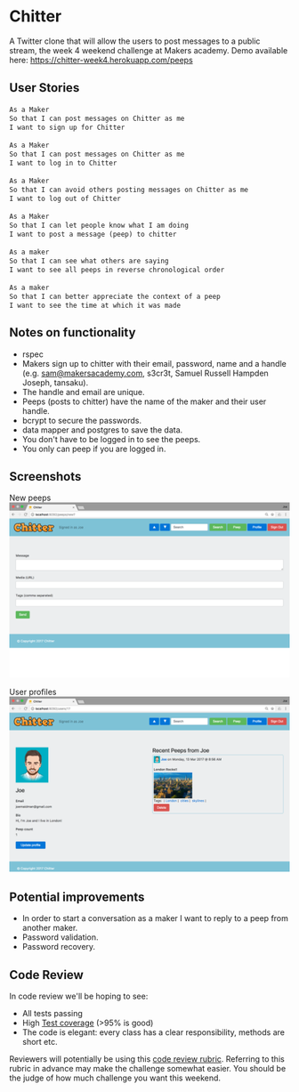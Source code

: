 Chitter
=======

A Twitter clone that will allow the users to post messages to a public stream, the week 4 weekend challenge at Makers academy. Demo available here: https://chitter-week4.herokuapp.com/peeps

User Stories
-------

```
As a Maker
So that I can post messages on Chitter as me
I want to sign up for Chitter

As a Maker
So that I can post messages on Chitter as me
I want to log in to Chitter

As a Maker
So that I can avoid others posting messages on Chitter as me
I want to log out of Chitter

As a Maker
So that I can let people know what I am doing  
I want to post a message (peep) to chitter

As a maker
So that I can see what others are saying  
I want to see all peeps in reverse chronological order

As a maker
So that I can better appreciate the context of a peep
I want to see the time at which it was made
```

Notes on functionality
------

* rspec
* Makers sign up to chitter with their email, password, name and a handle (e.g. sam@makersacademy.com, s3cr3t, Samuel Russell Hampden Joseph, tansaku).
* The handle and email are unique.
* Peeps (posts to chitter) have the name of the maker and their user handle.
* bcrypt to secure the passwords.
* data mapper and postgres to save the data.
* You don't have to be logged in to see the peeps.
* You only can peep if you are logged in.

Screenshots
-----------
New peeps
![Peeps](https://github.com/joemaidman/chitter-challenge/blob/master/screenshots/peep.png)

User profiles
![Profile](https://github.com/joemaidman/chitter-challenge/blob/master/screenshots/profile.png)

Potential improvements
-----
* In order to start a conversation as a maker I want to reply to a peep from another maker.
* Password validation.
* Password recovery.

Code Review
-----------

In code review we'll be hoping to see:

* All tests passing
* High [Test coverage](https://github.com/makersacademy/course/blob/master/pills/test_coverage.md) (>95% is good)
* The code is elegant: every class has a clear responsibility, methods are short etc.

Reviewers will potentially be using this [code review rubric](docs/review.md).  Referring to this rubric in advance may make the challenge somewhat easier.  You should be the judge of how much challenge you want this weekend.
